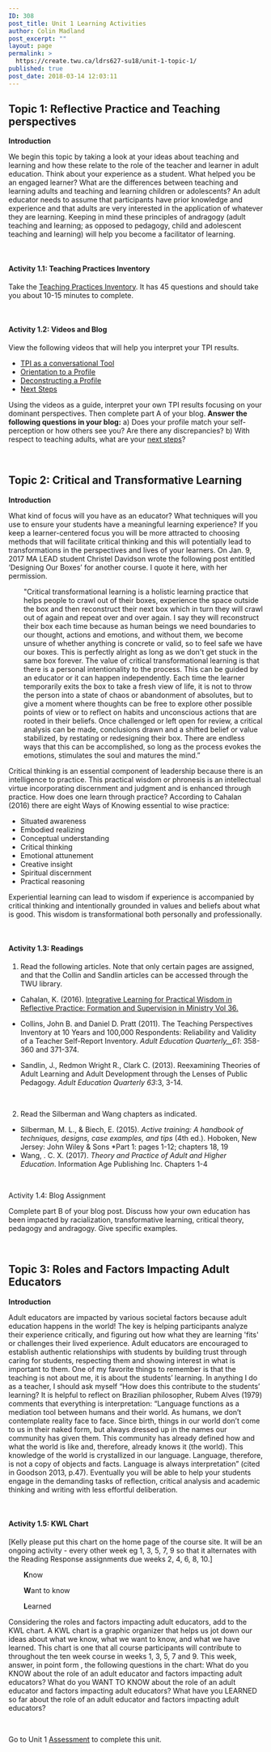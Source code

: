 ```yaml
---
ID: 308
post_title: Unit 1 Learning Activities
author: Colin Madland
post_excerpt: ""
layout: page
permalink: >
  https://create.twu.ca/ldrs627-su18/unit-1-topic-1/
published: true
post_date: 2018-03-14 12:03:11
---
```

## Topic 1: Reflective Practice and Teaching perspectives

**Introduction**

We begin this topic by taking a look at your ideas about teaching and learning and how these relate to the role of the teacher and learner in adult education. Think about your experience as a student. What helped you be an engaged learner? What are the differences between teaching and learning adults and teaching and learning children or adolescents? An adult educator needs to assume that participants have prior knowledge and experience and that adults are very interested in the application of whatever they are learning. Keeping in mind these principles of andragogy (adult teaching and learning; as opposed to pedagogy, child and adolescent teaching and learning) will help you become a facilitator of learning.

&nbsp;

#### Activity 1.1: Teaching Practices Inventory

Take the [Teaching Practices Inventory](http://www.teachingperspectives.com/tpi/). It has 45 questions and should take you about 10-15 minutes to complete.

&nbsp;

#### Activity 1.2: Videos and Blog

View the following videos that will help you interpret your TPI results.

* [TPI as a conversational Tool](http://youtu.be/9GN7nN6YnXg)
* [Orientation to a Profile](http://youtu.be/1oz1oPE34OM)
* [Deconstructing a Profile](http://youtu.be/EHy76iHn3Ls)
* [Next Steps](http://youtu.be/4IB7OhP6k28)

Using the videos as a guide, interpret your own TPI results focusing on your dominant perspectives. Then complete part A of your blog. **Answer the following questions in your blog:** a) Does your profile match your self-perception or how others see you? Are there any discrepancies? b) With respect to teaching adults, what are your [next steps](https://learn.twu.ca/mod/url/view.php?id=36727)?

&nbsp;

## Topic 2: Critical and Transformative Learning

**Introduction**

What kind of focus will you have as an educator? What techniques will you use to ensure your students have a meaningful learning experience? If you keep a learner-centered focus you will be more attracted to choosing methods that will facilitate critical thinking and this will potentially lead to transformations in the perspectives and lives of your learners. On Jan. 9, 2017 MA LEAD student Christel Davidson wrote the following post entitled ‘Designing Our Boxes’ for another course. I quote it here, with her permission.
<p style="padding-left: 30px;">"Critical transformational learning is a holistic learning practice that helps people to crawl out of their boxes, experience the space outside the box and then reconstruct their next box which in turn they will crawl out of again and repeat over and over again. I say they will reconstruct their box each time because as human beings we need boundaries to our thought, actions and emotions, and without them, we become unsure of whether anything is concrete or valid, so to feel safe we have our boxes. This is perfectly alright as long as we don't get stuck in the same box forever. The value of critical transformational learning is that there is a personal intentionality to the process. This can be guided by an educator or it can happen independently. Each time the learner temporarily exits the box to take a fresh view of life, it is not to throw the person into a state of chaos or abandonment of absolutes, but to give a moment where thoughts can be free to explore other possible points of view or to reflect on habits and unconscious actions that are rooted in their beliefs. Once challenged or left open for review, a critical analysis can be made, conclusions drawn and a shifted belief or value stabilized, by restating or redesigning their box. There are endless ways that this can be accomplished, so long as the process evokes the emotions, stimulates the soul and matures the mind.”</p>
Critical thinking is an essential component of leadership because there is an intelligence to practice. This practical wisdom or phronesis is an intellectual virtue incorporating discernment and judgment and is enhanced through practice. How does one learn through practice? According to Cahalan (2016) there are eight Ways of Knowing essential to wise practice:

* Situated awareness
* Embodied realizing
* Conceptual understanding
* Critical thinking
* Emotional attunement
* Creative insight
* Spiritual discernment
* Practical reasoning

Experiential learning can lead to wisdom if experience is accompanied by critical thinking and intentionally grounded in values and beliefs about what is good. This wisdom is transformational both personally and professionally.

&nbsp;

#### Activity 1.3: Readings

1. Read the following articles. Note that only certain pages are assigned, and that the Collin and Sandlin articles can be accessed through the TWU library.

* Cahalan, K. (2016). [Integrative Learning for Practical Wisdom in Reflective Practice: Formation and Supervision in Ministry Vol 36.](http://journals.sfu.ca/rpfs/index.php/rpfs/article/download/452/438)

* Collins, John B. and Daniel D. Pratt (2011). The Teaching Perspectives Inventory at 10 Years and 100,000 Respondents: Reliability and Validity of a Teacher Self-Report Inventory. _Adult Education Quarterly__61_: 358-360 and 371-374.

* Sandlin, J., Redmon Wright R., Clark C. (2013). Reexamining Theories of Adult Learning and Adult Development through the Lenses of Public Pedagogy. _Adult Education Quarterly 63_:3, 3-14.

&nbsp;

2. Read the Silberman and Wang chapters as indicated.

* Silberman, M. L., &amp; Biech, E. (2015). _Active training: A handbook of techniques, designs, case examples, and tips_ (4th ed.). Hoboken, New Jersey: John Wiley &amp; Sons *Part 1: pages 1-12; chapters 18, 19
* Wang, . C. X. (2017). _Theory and Practice of Adult and Higher Education_. Information Age Publishing Inc. Chapters 1-4

&nbsp;

Activity 1.4: Blog Assignment

Complete part B of your blog post. Discuss how your own education has been impacted by racialization, transformative learning, critical theory, pedagogy and andragogy. Give specific examples.

&nbsp;

## Topic 3: Roles and Factors Impacting Adult Educators

**Introduction**

Adult educators are impacted by various societal factors because adult education happens in the world! The key is helping participants analyze their experience critically, and figuring out how what they are learning 'fits' or challenges their lived experience. Adult educators are encouraged to establish authentic relationships with students by building trust through caring for students, respecting them and showing interest in what is important to them. One of my favorite things to remember is that the teaching is not about me, it is about the students’ learning. In anything I do as a teacher, I should ask myself “How does this contribute to the students’ learning? It is helpful to reflect on Brazilian philosopher, Rubem Alves (1979) comments that everything is interpretation: “Language functions as a mediation tool between humans and their world. As humans, we don’t contemplate reality face to face. Since birth, things in our world don’t come to us in their naked form, but always dressed up in the names our community has given them. This community has already defined how and what the world is like and, therefore, already knows it (the world). This knowledge of the world is crystallized in our language. Language, therefore, is not a copy of objects and facts. Language is always interpretation” (cited in Goodson 2013, p.47). Eventually you will be able to help your students engage in the demanding tasks of reflection, critical analysis and academic thinking and writing with less effortful deliberation.

&nbsp;
<h4>Activity 1.5: KWL Chart</h4>
[Kelly please put this chart on the home page of the course site. It will be an ongoing activity - every other week eg 1, 3, 5, 7, 9 so that it alternates with the Reading Response assignments due weeks 2, 4, 6, 8, 10.]
<p style="padding-left: 30px;"><strong>K</strong>now</p>
<p style="padding-left: 30px;"><strong>W</strong>ant to know</p>
<p style="padding-left: 30px;"><strong>L</strong>earned</p>
Considering the roles and factors impacting adult educators, add to the KWL chart. A KWL chart is a graphic organizer that helps us jot down our ideas about what we know, what we want to know, and what we have learned. This chart is one that all course participants will contribute to throughout the ten week course in weeks 1, 3, 5, 7 and 9. This week, answer, in point form , the following questions in the chart: What do you KNOW about the role of an adult educator and factors impacting adult educators? What do you WANT TO KNOW about the role of an adult educator and factors impacting adult educators? What have you LEARNED so far about the role of an adult educator and factors impacting adult educators?

&nbsp;

Go to Unit 1 <a href="https://create.twu.ca/ldrs627-su18/unit-1-topic-2/">Assessment</a> to complete this unit.